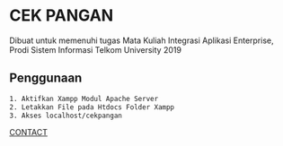 # CEK PANGAN

Dibuat untuk memenuhi tugas Mata Kuliah Integrasi Aplikasi Enterprise, Prodi Sistem Informasi Telkom University 2019

## Penggunaan



```bash
1. Aktifkan Xampp Modul Apache Server
2. Letakkan File pada Htdocs Folder Xampp
3. Akses localhost/cekpangan
```


[CONTACT](http://api.whatsapp.com/send?phone=6285755973484)
